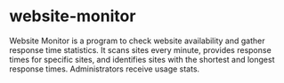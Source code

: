 # website-monitor
Website Monitor is a program to check website availability and gather response time statistics. It scans sites every minute, provides response times for specific sites, and identifies sites with the shortest and longest response times. Administrators receive usage stats.
